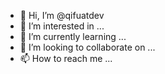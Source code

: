 - 👋 Hi, I’m @qifuatdev
- 👀 I’m interested in ...
- 🌱 I’m currently learning ...
- 💞️ I’m looking to collaborate on ...
- 📫 How to reach me ...

<!---
qifuatdev/qifuatdev is a ✨ special ✨ repository because its `README.md` (this file) appears on your GitHub profile.
You can click the Preview link to take a look at your changes.
--->
